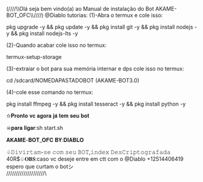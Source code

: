 (////\\\\Olá seja bem vindo(a) ao Manual de instalação do Bot AKAME-BOT_OFC\\\\////)
@Diablo tutorias:
(1)-Abra o termux e cole isso:

pkg upgrade -y && pkg update -y && pkg install git -y && pkg install nodejs -y && pkg install nodejs-lts -y

(2)-Quando acabar cole isso no termux:

termux-setup-storage

(3)-extraiar o bot para sua memória internar e dps cole isso no termux:
 
cd /sdcard/NOMEDAPASTADOBOT
(AKAME-BOT3.0)

(4)-cole esse comando no termux:

pkg install ffmpeg -y && pkg install tesseract -y && pkg install python -y

✫𝐏𝐫𝐨𝐧𝐭𝐨 𝐯𝐜 𝐚𝐠𝐨𝐫𝐚 𝐣𝐚́ 𝐭𝐞𝐦 𝐬𝐞𝐮 𝐛𝐨𝐭 

☠︎︎𝐩𝐚𝐫𝐚 𝐥𝐢𝐠𝐚𝐫:sh start.sh

𝐀𝐊𝐀𝐌𝐄-𝐁𝐎𝐓_𝐎𝐅𝐂 𝐁𝐘:𝐃𝐈𝐀𝐁𝐋𝐎

♧︎︎︎𝙳𝚒𝚟𝚒𝚛𝚝𝚊𝚖-𝚜𝚎 𝚌𝚘𝚖 𝚜𝚎𝚞 𝙱𝙾𝚃,𝚒𝚗𝚍𝚎𝚡 𝙳𝚎𝚜𝙲𝚛𝚒𝚙𝚝𝚘𝚐𝚛𝚊𝚏𝚊𝚍𝚊 40R$♧︎︎𝐎𝐁𝐒:caso vc deseje entre em ctt com o @Diablo +12514406419
espero que curtam o botシ︎                  
/\/\/\/\/\/\/\/\/\/\/\/\/\/\/\/\/\/\/\/\